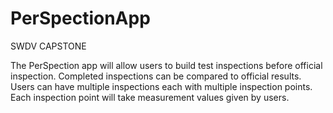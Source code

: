 # PerSpectionApp
SWDV CAPSTONE

The PerSpection app will allow users to build test inspections before official inspection. Completed inspections can be compared to official results. Users can have multiple inspections each with multiple inspection points. Each inspection point will take measurement values given by users.
